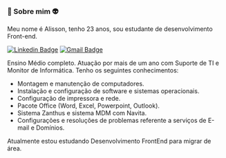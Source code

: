 ### 🚀 Sobre mim 👽 ###
Meu nome é Alisson, tenho 23 anos, sou estudante de desenvolvimento Front-end.

[![Linkedin Badge](https://img.shields.io/badge/-Alisson%20Santos-0088FF?style=flat-square&logo=Linkedin&logoColor=white&link=https://www.linkedin.com/in/alisson-simoes-dos-santos/)](https://www.linkedin.com/in/alisson-simoes-dos-santos/) 
[![Gmail Badge](https://img.shields.io/badge/-alissonss.contato@gmail.com-0088FF?style=flat-square&logo=Gmail&logoColor=white&link=mailto:alissonss.contato@gmail.com)](mailto:alissonss.contato@gmail.com)

Ensino Médio completo. Atuação por mais de um ano com Suporte de TI e Monitor de Informática. Tenho os seguintes conhecimentos: 
 - Montagem e manutenção de computadores.
 - Instalação e configuração de software e sistemas operacionais. 
 - Configuração de impressora e rede.
 - Pacote Office (Word, Excel, Powerpoint, Outlook).
 - Sistema Zanthus e sistema MDM com Navita.
 - Configurações e resoluções de problemas referente a serviços de E-mail e Domínios. 

Atualmente estou estudando Desenvolvimento FrontEnd para migrar de área.


<!--
**Alissaum/alissaum** is a ✨ _special_ ✨ repository because its `README.md` (this file) appears on your GitHub profile.

Here are some ideas to get you started:

- 🔭 I’m currently working on ...
- 🌱 I’m currently learning ...
- 👯 I’m looking to collaborate on ...
- 🤔 I’m looking for help with ...
- 💬 Ask me about ...
- 📫 How to reach me: ...
- 😄 Pronouns: ...
- ⚡ Fun fact: ...
-->
